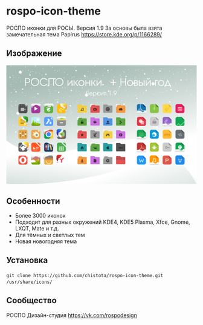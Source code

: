 rospo-icon-theme
===============

РОСПО иконки для РОСЫ. Версия 1.9
За основы была взята замечательная тема Papirus https://store.kde.org/p/1166289/

## Изображение 

![Screenshot](screenshot.svg)

## Особенности

* Более 3000 иконок
* Подходит для разных окружений KDE4, KDE5 Plasma, Xfce, Gnome, LXQT, Mate и т.д.
* Для тёмных и светлых тем
* Новая новогодняя тема

## Установка

`git clone https://github.com/chistota/rospo-icon-theme.git /usr/share/icons/`

## Сообщество
РОСПО Дизайн-студия
https://vk.com/rospodesign
